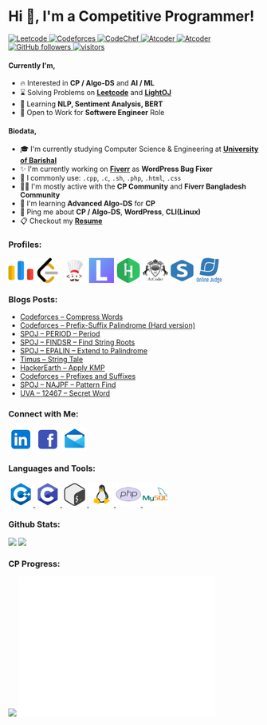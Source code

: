 <h1 align="left">Hi 👋, I'm a Competitive Programmer!</h1>

<p align="left">
  <a href="https://leetcode.com/aburifat/">
    <img src="https://cp-badges.deta.dev/leetcode/aburifat" alt="Leetcode" />
  </a>
  <a href="https://codeforces.com/profile/ARMaster">
    <img src="https://cp-badges.deta.dev/codeforces/armaster" alt="Codeforces" />
  </a>
  <a href="https://codechef.com/users/aburifat/">
    <img src="https://cp-badges.deta.dev/codechef/aburifat" alt="CodeChef" />
  </a>
  <a href="https://atcoder.jp/users/aburifat/">
    <img src="https://cp-badges.deta.dev/atcoder/aburifat" alt="Atcoder" />
  </a>
  <a href="https://atcoder.jp/users/aburifat/">
    <img src="https://cp-badges.deta.dev/atcoder/aburifat" alt="Atcoder" />
  </a>
  <a href="https://github.com/abu-rifat?tab=followers">
    <img alt="GitHub followers" src="https://img.shields.io/github/followers/abu-rifat?color=green&logo=github">
  </a>
  <a href="https://github.com/abu-rifat/">
    <img src="https://komarev.com/ghpvc/?username=abu-rifat" alt="visitors" />
  </a>
</p>

#### Currently I'm,

- :fire: Interested in **CP / Algo-DS** and **AI / ML**
- ⌛ Solving Problems on **[Leetcode](https://leetcode.com/aburifat/)** and **[LightOJ](https://lightoj.com/user/abu-rifat)**
- 🌱 Learning **NLP, Sentiment Analysis, BERT**
- 💼 Open to Work for **Softwere Engineer** Role

#### Biodata,
- 🎓 I'm currently studying Computer Science & Engineering at **[University of Barishal](https://bu.ac.bd/)**
- ✨ I'm currently working on **[Fiverr](https://www.fiverr.com/abu_rifat_m)** as **WordPress Bug Fixer**
- 🧾️ I commonly use: `.cpp`, `.c`, `.sh`, `.php`, `.html`, `.css`
- 👨‍💻 I'm mostly active with the **CP Community** and **Fiverr Bangladesh Community**
- 📖 I'm learning **Advanced Algo-DS** for **CP**
- 💬 Ping me about **CP / Algo-DS**, **WordPress**, **CLI(Linux)**
- 📋 Checkout my **[Resume](#)**

### Profiles:
<p align="left">
<a href="https://codeforces.com/profile/ARMaster/" target="blank"><img align="center" src="src/logo/cp-logo/codeforces.png" alt="ARMaster" height="50" width="50" /></a>
  <a href="https://leetcode.com/aburifat/" target="blank"><img align="center" src="src/logo/cp-logo/leetcode.png" alt="aburifat" height="50" width="50" /></a>
  <a href="https://codechef.com/users/aburifat/" target="blank"><img align="center" src="src/logo/cp-logo/codechef.png" alt="aburifat" height="50" width="50" /></a>
  <a href="https://lightoj.com/user/abu-rifat/" target="blank"><img align="center" src="src/logo/cp-logo/lightoj.png" alt="abu-rifat" height="50" width="50" /></a>
  <a href="https://www.hackerrank.com/aburifat/" target="blank"><img align="center" src="src/logo/cp-logo/hackerrank.png" alt="aburifat" height="50" width="50" /></a>
  <a href="https://atcoder.jp/users/aburifat/" target="blank"><img align="center" src="src/logo/cp-logo/atcoder.png" alt="aburifat" height="50" width="50" /></a>
  <a href="https://spoj.com/users/abu_rifat/" target="blank"><img align="center" src="src/logo/cp-logo/spoj.jpeg" alt="abu_rifat" height="50" width="50" /></a>
  <a href="https://uhunt.onlinejudge.org/id/889274/" target="blank"><img align="center" src="src/logo/cp-logo/uvaoj.png" alt="https://uhunt.onlinejudge.org/id/889274/" height="50" width="50" /></a>
</p>

### Blogs Posts:
<!-- BLOG-POST-LIST:START -->
- [Codeforces – Compress Words](https://aburifat.com/compress-words/)
- [Codeforces – Prefix-Suffix Palindrome &lpar;Hard version&rpar;](https://aburifat.com/prefix-suffix-palindrome-hard-version/)
- [SPOJ – PERIOD – Period](https://aburifat.com/period/)
- [SPOJ – FINDSR – Find String Roots](https://aburifat.com/find-string-roots/)
- [SPOJ – EPALIN – Extend to Palindrome](https://aburifat.com/extend-to-palindrome/)
- [Timus – String Tale](https://aburifat.com/string-tale/)
- [HackerEarth – Apply KMP](https://aburifat.com/apply-kmp/)
- [Codeforces – Prefixes and Suffixes](https://aburifat.com/prefixes-and-suffixes/)
- [SPOJ – NAJPF – Pattern Find](https://aburifat.com/pattern-find/)
- [UVA – 12467 – Secret Word](https://aburifat.com/secret-word/)
<!-- BLOG-POST-LIST:END -->

<h3 align="left">Connect with Me:</h3>
<p align="left">
<a href="https://linkedin.com/in/aburifat" target="blank"><img align="center" src="src/logo/social/linkedin.png" alt="aburifat" height="50" width="50" /></a>
<a href="https://fb.com/aburifatm" target="blank"><img align="center" src="src/logo/social/facebook.png" alt="aburifatm" height="50" width="50" /></a>
<a href="mailto:rifat.cse4.bu@gmail.com" target="blank"><img align="center" src="src/logo/social/mail.png" alt="rifat.cse4.bu@gmail.com" height="50" width="50" /></a>
</p>

<h3 align="left">Languages and Tools:</h3>
<a href="https://www.w3schools.com/cpp/" target="_blank" rel="noreferrer"> <img src="src/logo/language/cpp.png" alt="cplusplus" width="50" height="50"/> </a>
<a href="https://www.cprogramming.com/" target="_blank" rel="noreferrer"> <img src="src/logo/language/c.png" alt="c" width="50" height="50"/> </a>
<a href="https://www.gnu.org/software/bash/" target="_blank" rel="noreferrer"> <img src="src/logo/language/bash.png" alt="bash" width="50" height="50"/> </a>
<a href="https://www.linux.org/" target="_blank" rel="noreferrer"> <img src="src/logo/language/linux.png" alt="linux" width="50" height="50"/> </a>
<a href="https://www.php.net/" target="_blank" rel="noreferrer"> <img src="src/logo/language/php.png" alt="mysql" width="50" height="50"/> </a>
<a href="https://www.mysql.com/" target="_blank" rel="noreferrer"> <img src="src/logo/language/mysql.png" alt="mysql" width="50" height="50"/> </a>
</p>

### Github Stats:

<p float="left">
<img height="180em" src="https://github-readme-stats.vercel.app/api?username=abu-rifat&show_icons=true&hide_border=true&&count_private=true&include_all_commits=true" /> 
<img height="180em" src="https://github-readme-stats.vercel.app/api/top-langs/?username=abu-rifat&show_icons=true&hide_border=true&layout=compact&langs_count=8"/>
</p>

### CP Progress:

<p float="left">
<img height="273em" src="https://leetcard.jacoblin.cool/aburifat?theme=light&font=Karma&ext=contest" />
<img height="280em" src="https://raw.githubusercontent.com/abu-rifat/cf-stats/main/output/light_card.svg" />
</p>
